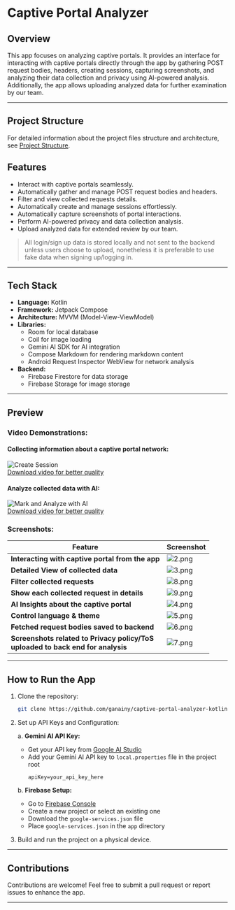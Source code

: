 # Captive Portal Analyzer

## Overview

This app focuses on analyzing captive portals. It provides an interface for interacting with captive portals directly through the app by gathering POST request bodies, headers, creating sessions, capturing screenshots, and analyzing their data collection and privacy using AI-powered analysis. Additionally, the app allows uploading analyzed data for further examination by our team.

---
## Project Structure
For detailed information about the project files structure and architecture, see [Project Structure](APP_STRUCTURE.md).

## Features

- Interact with captive portals seamlessly.
- Automatically gather and manage POST request bodies and headers.
- Filter and view collected requests details.
- Automatically create and manage sessions effortlessly.
- Automatically capture screenshots of portal interactions.
- Perform AI-powered privacy and data collection analysis.
- Upload analyzed data for extended review by our team.
> All login/sign up data is stored locally and not sent to the backend unless users choose to upload,
> nonetheless it is preferable to use fake data when signing up/logging in.
---

## Tech Stack

- **Language:** Kotlin
- **Framework:** Jetpack Compose
- **Architecture:** MVVM (Model-View-ViewModel)
- **Libraries:**
    - Room for local database
    - Coil for image loading
    - Gemini AI SDK for AI integration
    - Compose Markdown for rendering markdown content
    - Android Request Inspector WebView for network analysis
- **Backend:**
    - Firebase Firestore for data storage
    - Firebase Storage for image storage

---

## Preview

### Video Demonstrations:

#### Collecting information about a captive portal network:
![Create Session](preview/gifs/create_session.gif)
<br>
[Download video for better quality](preview/videos/create-session.mp4)

#### Analyze collected data with AI:
![Mark and Analyze with AI](preview/gifs/analyze_with_ai.gif)
<br>
[Download video for better quality](preview/videos/mark-analyze-with-ai_blurred.mp4)

### Screenshots:
| Feature                                                                              | Screenshot                          |
|--------------------------------------------------------------------------------------|-------------------------------------|
| **Interacting with captive portal from the app**                                     | ![2.png](preview/screenshots/2.png) |
| **Detailed View of collected data**                                                  | ![3.png](preview/screenshots/3.png) |
| **Filter collected requests**                                                        | ![8.png](preview/screenshots/8.png) |
| **Show each collected request in details**                                           | ![9.png](preview/screenshots/9.png) |
| **AI Insights about the captive portal**                                             | ![4.png](preview/screenshots/4.png) |
| **Control language & theme**                                                         | ![5.png](preview/screenshots/5.png) |
| **Fetched request bodies saved to backend**                                          | ![6.png](preview/screenshots/6.png) |
| **Screenshots related to Privacy policy/ToS<br/> uploaded to back end for analysis** | ![7.png](preview/screenshots/7.png) |
---



## How to Run the App

1. Clone the repository:
   ```bash
   git clone https://github.com/ganainy/captive-portal-analyzer-kotlin.git
   ```

2. Set up API Keys and Configuration:

   a. **Gemini AI API Key:**
    - Get your API key from [Google AI Studio](https://makersuite.google.com/app/apikey)
    - Add your Gemini AI API key to `local.properties` file in the project root 
      ```properties
      apiKey=your_api_key_here
      ```

   b. **Firebase Setup:**
    - Go to [Firebase Console](https://console.firebase.google.com/)
    - Create a new project or select an existing one
    - Download the `google-services.json` file
    - Place `google-services.json` in the `app` directory

3. Build and run the project on a physical device.


---

## Contributions

Contributions are welcome! Feel free to submit a pull request or report issues to enhance the app.

---
